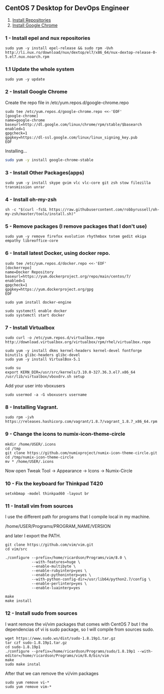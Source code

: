 
## CentOS 7 Desktop for DevOps Engineer 

1. [Install Repositories](#1---install-epel-and-nux-repositories)
2. [Install Google Chrome](#2---install-google-chrome)


### 1 - Install epel and nux repositories

```
sudo yum -y install epel-release && sudo rpm -Uvh http://li.nux.ro/download/nux/dextop/el7/x86_64/nux-dextop-release-0-5.el7.nux.noarch.rpm
```
### 1.1 Update the whole system

```
sudo yum -y update
```

### 2 - Install Google Chrome
 
 Create the repo file in /etc/yum.repos.d/google-chrome.repo

```
sudo tee /etc/yum.repos.d/google-chrome.repo <<-'EOF'
[google-chrome]
name=google-chrome
baseurl=http://dl.google.com/linux/chrome/rpm/stable/$basearch
enabled=1
gpgcheck=1
gpgkey=https://dl-ssl.google.com/linux/linux_signing_key.pub
EOF
``` 

Installing...

```sh
sudo yum -y install google-chrome-stable
```

### 3 - Install Other Packages(apps)

```
sudo yum -y install skype gvim vlc vlc-core git zsh stow filezilla transmission unrar
```

### 4 - Install oh-my-zsh

```shell
sh -c "$(curl -fsSL https://raw.githubusercontent.com/robbyrussell/oh-my-zsh/master/tools/install.sh)"
```

### 5 - Remove packages (I remove packages that I don't use)

```
sudo yum -y remove firefox evolution rhythmbox totem gedit ekiga empathy libreoffice-core
```

### 6 - Install latest Docker, using docker repo.

```
sudo tee /etc/yum.repos.d/docker.repo <<-'EOF'
[dockerrepo]
name=Docker Repository
baseurl=https://yum.dockerproject.org/repo/main/centos/7/
enabled=1
gpgcheck=1
gpgkey=https://yum.dockerproject.org/gpg
EOF
```

```
sudo yum install docker-engine
```

```
sudo systemctl enable docker
sudo systemctl start docker
```

### 7 - Install Virtualbox

```
sudo curl -o /etc/yum.repos.d/virtualbox.repo http://download.virtualbox.org/virtualbox/rpm/rhel/virtualbox.repo
```

```
sudo yum -y install dkms kernel-headers kernel-devel fontforge binutils glibc-headers glibc-devel
sudo yum -y install VirtualBox-5.1
```

```
sudo su
export KERN_DIR=/usr/src/kernels/3.10.0-327.36.3.el7.x86_64
/usr/lib/virtualbox/vboxdrv.sh setup
```

Add your user into vboxusers

```
sudo usermod -a -G vboxusers username
```

### 8 - Installing Vagrant.

```
sudo rpm -ivh https://releases.hashicorp.com/vagrant/1.8.7/vagrant_1.8.7_x86_64.rpm
```

### 9 - Change the icons to numix-icon-theme-circle

```
mkdir /home/USER/.icons
cd /tmp
git clone https://github.com/numixproject/numix-icon-theme-circle.git
cd /tmp/numix-icon-theme-circle
mv * /home/USER/.icons
```

Now open Tweak Tool -> Appearance -> Icons -> Numix-Circle


### 10 - Fix the keyboard for Thinkpad T420

```
setxkbmap -model thinkpad60 -layout br
```

### 11 - Install vim from sources

I use the different path for programs that I compile local in my machine.

/home/USER/Programs/PROGRAM_NAME/VERSION

and later I export the PATH.

```
git clone https://github.com/vim/vim.git
cd vim/src

./configure --prefix=/home/ricardson/Programs/vim/8.0 \
            --with-features=huge \
            --enable-multibyte \
            --enable-rubyinterp=yes \
            --enable-pythoninterp=yes \
            --with-python-config-dir=/usr/lib64/python2.7/config \
            --enable-perlinterp=yes \
            --enable-luainterp=yes 

make
make install
```

### 12 - Install sudo from sources

I want remove the vi/vim packages that comes with CentOS 7 but I the dependencias of vi is sudo package, so I will compile from sources
sudo.


```
wget https://www.sudo.ws/dist/sudo-1.8.19p1.tar.gz
tar czf sudo-1.8.19p1.tar.gz
cd sudo-1.8.19p1
./configure --prefix=/home/ricardson/Programs/sudo/1.8.19p1 --with-editor=/home/ricardson/Programs/vim/8.0/bin/vim
make
sudo make instal
```

After that we can remove the vi/vim packages

```
sudo yum remove vi-*
sudo yum remove vim-*
```
